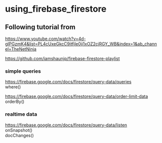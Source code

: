 # using_firebase_firestore


## Following tutorial from
https://www.youtube.com/watch?v=4d-gIPGzmK4&list=PL4cUxeGkcC9itfjle0ji1xOZ2cjRGY_WB&index=1&ab_channel=TheNetNinja<br>

https://github.com/iamshaunjp/firebase-firestore-playlist<br>

### simple queries
https://firebase.google.com/docs/firestore/query-data/queries <br>
where()<br>

https://firebase.google.com/docs/firestore/query-data/order-limit-data<br>
orderBy()<br>

### realtime data 
https://firebase.google.com/docs/firestore/query-data/listen<br>
onSnapshot()<br>
docChanges()<br>